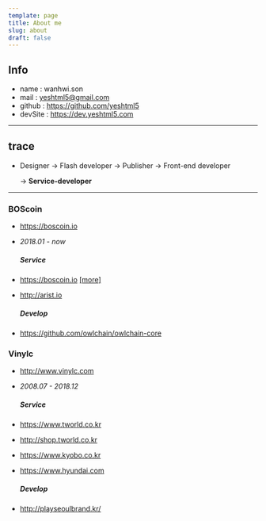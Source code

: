 ```yaml
---
template: page
title: About me
slug: about
draft: false
---
```

## Info
* name : wanhwi.son
* mail : yeshtml5@gmail.com
* github : <https://github.com/yeshtml5>
* devSite : <https://dev.yeshtml5.com>

---

## trace
* Designer -> Flash developer -> Publisher -> Front-end developer
   
   -> __Service-developer__

---

### BOScoin
- <https://boscoin.io>
- *2018.01 - now*

  ##### Service

* <https://boscoin.io> [[more]](/project-2018-boscoin)
* <http://arist.io>

  ##### Develop
- <https://github.com/owlchain/owlchain-core>

### Vinylc
- <http://www.vinylc.com>
- *2008.07 - 2018.12*
  
  ##### Service 
- <https://www.tworld.co.kr>
- <http://shop.tworld.co.kr>
- <https://www.kyobo.co.kr>
- <https://www.hyundai.com>
 
  ##### Develop
- <http://playseoulbrand.kr/>
